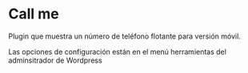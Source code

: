 # Call me
Plugin que muestra un número de teléfono flotante para versión móvil.

Las opciones de configuración están en el menú herramientas del adminsitrador de Wordpress
